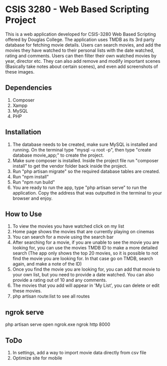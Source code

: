 # CSIS 3280 - Web Based Scripting Project

This is a web application developed for CSIS-3280 Web Based Scripting offered by Douglas College. The application uses TMDB as its 3rd party database for fetching movie details. Users can search movies, and add the movies they have watched to their personal lists with the date watched, rating and comments. Users can then filter their own watched movies by year, director etc. They can also add remove and modify important scenes (Basically take notes about certain scenes), and even add screenshots of these images. 

## Dependencies
1. Composer
2. Xampp
3. MySQL
4. PHP

## Installation
1. The database needs to be created, make sure MySQL is installed and running. On the terminal type "mysql -u root -p", then type "create database movie_app;" to create  the project.
2. Make sure composer is installed. Inside the project file run "composer install" to get the vendor folder back inside the project.
3. Run "php artisan migrate" so the required database tables are created.
4. Run "npm install"
5. Run "npm run build"
6. You are ready to run the app, type "php artisan serve" to run the application. Copy the address that was outputted in the terminal to your browser and enjoy.

## How to Use
1. To view the movies you have watched click on my list
2. Home page shows the movies that are currently playing on cinemas
3. You can search for a movie using the search bar
4. After searching for a movie, if you are unable to see the movie you are looking for, you can use the movies TMDB ID to make a more detailed search (The app only shows the top 20 movies, so it is possible to not find the movie you are looking for. In that case go on TMDB, search again, and make a note of the ID)
5. Once you find the movie you are looking for, you can add that movie to your own list, but you need to provide a date watched. You can also provide a rating out of 10 and any comments.
6. The movies that you add will appear in 'My List', you can delete or edit these movies.
7. php artisan route:list to see all routes

## ngrok serve
php artisan serve
open ngrok.exe
ngrok http 8000

## ToDo
1. In settings, add a way to import movie data directly from csv file
2. Optimize site for mobile
